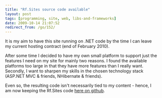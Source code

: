 ```yaml
---
title: "Rf.Sites source code available"
layout: post
tags: [programming, site, web, libs-and-frameworks]
date: 2009-10-14 21:07:52
redirect_from: /go/152/
---
```


It is my aim to have this site running on .NET code by the time I can leave my current hosting contract (end of February 2010).

After some time I decided to have my own small platform to support just the features I need on my site for mainly two reasons. I found the available platforms too large in that they have more features than I really want. Secondly, I want to sharpen my skills in the chosen technology stack (ASP.NET MVC & friends, NHibernate & friends).

Even so, the resulting code isn't necessarily tied to my content - hence, I am now keeping the Rf.Sites code [here on github](http://github.com/flq/Rf.Sites).